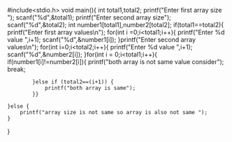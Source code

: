 #include<stdio.h>
void main(){
    int total1,total2;
    printf("Enter first array size  ");
    scanf("%d",&total1);
    printf("Enter second array size");
    scanf("%d",&total2);
    int number1[total1],number2[total2];
    if(total1==total2){
        printf("Enter first array values\n");
        for(int i =0;i<total1;i++){
            printf("Enter %d  value ",i+1);
            scanf("%d",&number1[i]);
        }printf("Enter second array values\n");
        for(int i=0;i<total2;i++){
            printf("Enter %d value ",i+1);
            scanf("%d",&number2[i]);
        }for(int i = 0;i<total1;i++){
            if(number1[i]!=number2[i]){
               printf("both array is not same value consider");
                break;
              
            }else if (total2==(i+1)) {
                printf("both array is same");
            }}
       
    }else {
        printf("array size is not same so array is also not same ");
    }
    
    
}  
              
            
      
        
       
            
             
            
            
